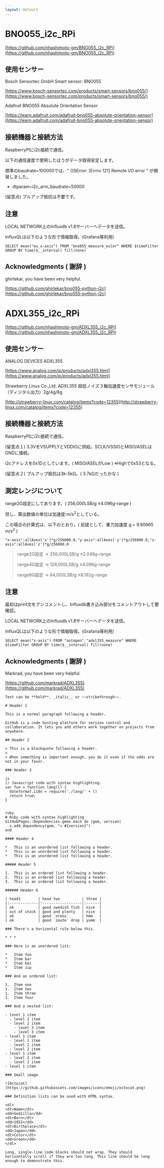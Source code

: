 ```yaml
---
layout: default
---
```


# BNO055_i2c_RPi

[https://github.com/nhashimoto-gm/BNO055_i2c_RPi](https://github.com/nhashimoto-gm/BNO055_i2c_RPi)

## 使用センサー
Bosch Sensortec GmbH Smart sensor: BNO055

[https://www.bosch-sensortec.com/products/smart-sensors/bno055/](https://www.bosch-sensortec.com/products/smart-sensors/bno055/)

Adafruit BNO055 Absolute Orientation Sensor

[https://learn.adafruit.com/adafruit-bno055-absolute-orientation-sensor](https://learn.adafruit.com/adafruit-bno055-absolute-orientation-sensor)

## 接続機器と接続方法
RaspberryPIにi2c接続で通信。

以下の通信速度で使用したほうがデータ取得安定します。

標準のbaudrate=100000では、" OSError: [Errno 121] Remote I/O error " が頻発しました。

- dtparam=i2c_arm_baudrate=50000

(留意点) プルアップ抵抗は不要です。

## 注意
LOCAL NETWORK上のInfluxdb v1.8サーバーへデータを送信。

InfluxQLは以下のような形で情報取得。(Grafana等利用)
```
SELECT mean("eu_x-axis") FROM "bno055_measure_euler" WHERE $timeFilter GROUP BY time($__interval) fill(none)
```

## Acknowledgments ( 謝辞 )

ghirlekar, you have been very helpful.

[https://github.com/ghirlekar/bno055-python-i2c](https://github.com/ghirlekar/bno055-python-i2c)


# ADXL355_i2c_RPi

[https://github.com/nhashimoto-gm/ADXL355_i2c_RPi](https://github.com/nhashimoto-gm/ADXL355_i2c_RPi)

## 使用センサー
ANALOG DEVICES ADXL355

[https://www.analog.com/jp/products/adxl355.html](https://www.analog.com/jp/products/adxl355.html)

Strawberry Linux Co.,Ltd. ADXL355 超低ノイズ３軸加速度センサモジュール（ディジタル出力）2g/4g/8g

[http://strawberry-linux.com/catalog/items?code=12355](http://strawberry-linux.com/catalog/items?code=12355)

## 接続機器と接続方法
RaspberryPIにi2c接続で通信。

(留意点１) 3.3VをVSUPPLYとVDDIOに供給。SCLK/VSSIOとMISO/ASELはGNDに接続。

i2cアドレスを0x1Dとしています。( MISO/ASELがLow ) ※Highで0x53となる。

(留意点２) プルアップ抵抗は3k-5kΩ。( 3.7kΩだったかな )

## 測定レンジについて
range2G設定にしてあります。( 256,000LSB/g ±4.096g-range )

但し、算出数値の単位は加速度:m/s<sup>2</sup>としている。

この場合の計算式は、以下のとおり。( 前提として、重力加速度 g = 9.80665 m/s<sup>2</sup> )

```
"x-axis":allAxes['x']*g/256000.0,"y-axis":allAxes['y']*g/256000.0,"z-axis":allAxes['z']*g/256000.0
```
>range2G設定 -> 256,000LSB/g ±2.048g-range
>
>range4G設定 -> 128,000LSB/g ±4.096g-range
>
>range8G設定 ->  64,000LSB/g ±8.192g-range

## 注意
最初はprint文をアンコメントし、Influxdb書き込み部分をコメントアウトして要確認。

LOCAL NETWORK上のInfluxdb v1.8サーバーへデータを送信。

InfluxQLは以下のような形で情報取得。(Grafana等利用)
```
SELECT mean("x-axis") FROM "autogen"."adxl355_measure" WHERE $timeFilter GROUP BY time($__interval) fill(none)
```

## Acknowledgments ( 謝辞 )

Markrad, you have been very helpful.

[https://github.com/markrad/ADXL355](https://github.com/markrad/ADXL355)




```
Text can be **bold**, _italic_, or ~~strikethrough~~.

# Header 1

This is a normal paragraph following a header. 

GitHub is a code hosting platform for version control and collaboration. It lets you and others work together on projects from anywhere.

## Header 2

> This is a blockquote following a header.
>
> When something is important enough, you do it even if the odds are not in your favor.

### Header 3

js
// Javascript code with syntax highlighting.
var fun = function lang(l) {
  dateformat.i18n = require('./lang/' + l)
  return true;
}


ruby
# Ruby code with syntax highlighting
GitHubPages::Dependencies.gems.each do |gem, version|
  s.add_dependency(gem, "= #{version}")
end

#### Header 4

*   This is an unordered list following a header.
*   This is an unordered list following a header.
*   This is an unordered list following a header.

##### Header 5

1.  This is an ordered list following a header.
2.  This is an ordered list following a header.
3.  This is an ordered list following a header.

###### Header 6

| head1        | head two          | three |
|:-------------|:------------------|:------|
| ok           | good swedish fish | nice  |
| out of stock | good and plenty   | nice  |
| ok           | good `oreos`      | hmm   |
| ok           | good `zoute` drop | yumm  |

### There's a horizontal rule below this.

* * *

### Here is an unordered list:

*   Item foo
*   Item bar
*   Item baz
*   Item zip

### And an ordered list:

1.  Item one
1.  Item two
1.  Item three
1.  Item four

### And a nested list:

- level 1 item
  - level 2 item
  - level 2 item
    - level 3 item
    - level 3 item
- level 1 item
  - level 2 item
  - level 2 item
  - level 2 item
- level 1 item
  - level 2 item
  - level 2 item
- level 1 item

### Small image

![Octocat](https://github.githubassets.com/images/icons/emoji/octocat.png)

### Definition lists can be used with HTML syntax.

<dl>
<dt>Name</dt>
<dd>Godzilla</dd>
<dt>Born</dt>
<dd>1952</dd>
<dt>Birthplace</dt>
<dd>Japan</dd>
<dt>Color</dt>
<dd>Green</dd>
</dl>

Long, single-line code blocks should not wrap. They should horizontally scroll if they are too long. This line should be long enough to demonstrate this.

```
